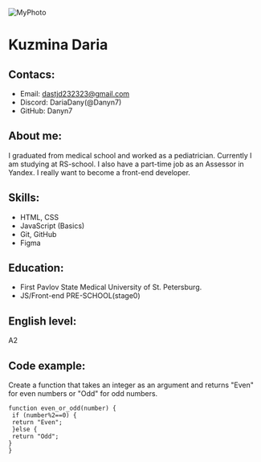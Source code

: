 ![MyPhoto](https://avatars.githubusercontent.com/u/103148200?s=400&u=0ce421508832731fd709b2a194e5eac9f353dcf5&v=4)

# Kuzmina Daria 

## Contacs:
* Email: dastjd232323@gmail.com
* Discord: DariaDany(@Danyn7)
* GitHub: Danyn7

## About me:
I graduated from medical school and worked as a pediatrician. 
Currently I am studying at RS-school. I also have a part-time job as an Assessor in Yandex.
I really want to become a front-end developer.

## Skills:
* HTML, CSS
* JavaScript (Basics)
* Git, GitHub
* Figma

## Education:
* First Pavlov State Medical University of St. Petersburg.
* JS/Front-end PRE-SCHOOL(stage0)


## English level:
A2

## Сode example:
Create a function that takes an integer as an argument and returns "Even" for even numbers or "Odd" for odd numbers.
```
function even_or_odd(number) {
 if (number%2==0) {
 return "Even";
 }else {
 return "Odd";
}
}

```


